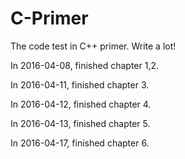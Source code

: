# C-Primer
The code test in C++ primer.
Write a lot!

In 2016-04-08, finished chapter 1,2.

In 2016-04-11, finished chapter 3.

In 2016-04-12, finished chapter 4.

In 2016-04-13, finished chapter 5.

In 2016-04-17, finished chapter 6.

